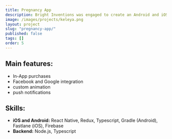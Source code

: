 ```yaml
---
title: Pregnancy App
description: Bright Inventions was engaged to create an Android and iOS version of application as well as internal content managemnt system. The app is dedicated to women during pregnancy. It tracks their baby's growth week-by-week and gives users personalized updates about their pregnancy progress. Mumies-to-be can find there professional tips for eating healthy and exercising as well as follow a blog specially prepared by a panel of specialists.
image: /images/projects/keleya.png
layout: project
slug: "pregnancy-app/"
published: false
tags: []
order: 5
---
```


## Main features:

- In-App purchases
- Facebook and Google integration
- custom animation
- push notifications

## Skills:

- **iOS and Android:** React Native, Redux, Typescript, Gradle (Android), Fastlane (iOS), Firebase
- **Backend:** Node.js, Typescript

